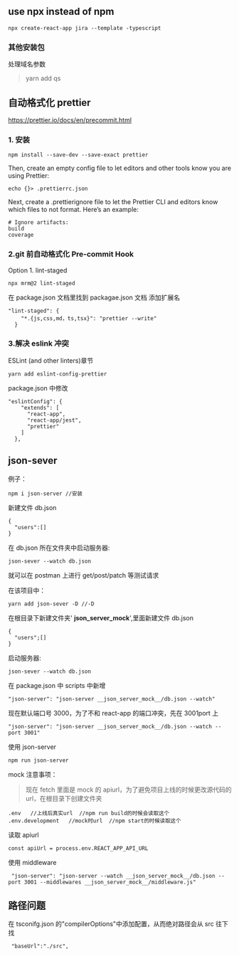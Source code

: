 ## use npx instead of npm

```
npx create-react-app jira --template -typescript
```

### 其他安装包

处理域名参数

> yarn add qs

## 自动格式化 prettier

https://prettier.io/docs/en/precommit.html

### 1. 安装

```
npm install --save-dev --save-exact prettier
```

Then, create an empty config file to let editors and other tools know you are using Prettier:

```
echo {}> .prettierrc.json
```

Next, create a .prettierignore file to let the Prettier CLI and editors know which files to not format. Here’s an example:

```
# Ignore artifacts:
build
coverage
```

### 2.git 前自动格式化 Pre-commit Hook

Option 1. lint-staged

```
npx mrm@2 lint-staged
```

在 package.json 文档里找到 packagae.json 文档
添加扩展名

```
"lint-staged": {
    "*.{js,css,md，ts,tsx}": "prettier --write"
  }
```

### 3.解决 eslink 冲突

ESLint (and other linters)章节

```
yarn add eslint-config-prettier
```

package.json 中修改

```
"eslintConfig": {
    "extends": [
      "react-app",
      "react-app/jest",
      "prettier"
    ]
  },
```

## json-sever

例子：

```
npm i json-server //安装
```

新建文件 db.json

```
{
  "users":[]
}
```

在 db.json 所在文件夹中启动服务器:

```
json-sever --watch db.json
```

就可以在 postman 上进行 get/post/patch 等测试请求

在该项目中：

```
yarn add json-sever -D //-D
```

在根目录下新建文件夹' **json_server_mock**',里面新建文件 db.json

```
{
  "users";[]
}
```

启动服务器:

```
json-sever --watch db.json
```

在 package.json 中 scripts 中新增

```
"json-server": "json-server __json_server_mock__/db.json --watch"
```

现在默认端口号 3000，为了不和 react-app 的端口冲突，先在 3001port 上

```
"json-server": "json-server __json_server_mock__/db.json --watch --port 3001"
```

使用 json-server

```
npm run json-server
```

mock 注意事项：

> 现在 fetch 里面是 mock 的 apiurl，为了避免项目上线的时候更改源代码的 url，在根目录下创建文件夹

```
.env   //上线后真实url  //npm run build的时候会读取这个
.env.development   //mock时url  //npm start的时候读取这个
```

读取 apiurl

```
const apiUrl = process.env.REACT_APP_API_URL
```

使用 middleware

```
 "json-server": "json-server --watch __json_server_mock__/db.json --port 3001 --middlewares __json_server_mock__/middleware.js"
```

## 路径问题

在 tsconifg.json 的"compilerOptions"中添加配置，从而绝对路径会从 src 往下找

```
 "baseUrl":"./src",
```

